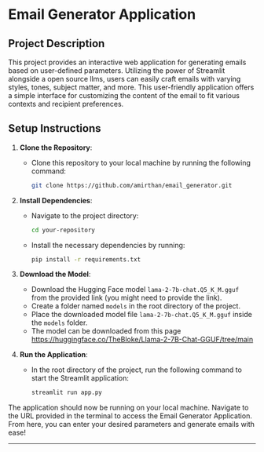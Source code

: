 # Email Generator Application

## Project Description

This project provides an interactive web application for generating emails based on user-defined parameters. Utilizing the power of Streamlit alongside a open source llms, users can easily craft emails with varying styles, tones, subject matter, and more. This user-friendly application offers a simple interface for customizing the content of the email to fit various contexts and recipient preferences.

## Setup Instructions

1. **Clone the Repository**:
   - Clone this repository to your local machine by running the following command:
     ```bash
     git clone https://github.com/amirthan/email_generator.git
     ```

2. **Install Dependencies**:
   - Navigate to the project directory:
     ```bash
     cd your-repository
     ```
   - Install the necessary dependencies by running:
     ```bash
     pip install -r requirements.txt
     ```

3. **Download the Model**:
   - Download the Hugging Face model `lama-2-7b-chat.Q5_K_M.gguf` from the provided link (you might need to provide the link).
   - Create a folder named `models` in the root directory of the project.
   - Place the downloaded model file `lama-2-7b-chat.Q5_K_M.gguf` inside the `models` folder.
   - The model can be downloaded from this page https://huggingface.co/TheBloke/Llama-2-7B-Chat-GGUF/tree/main

4. **Run the Application**:
   - In the root directory of the project, run the following command to start the Streamlit application:
     ```bash
     streamlit run app.py
     ```

The application should now be running on your local machine. Navigate to the URL provided in the terminal to access the Email Generator Application. From here, you can enter your desired parameters and generate emails with ease!

---